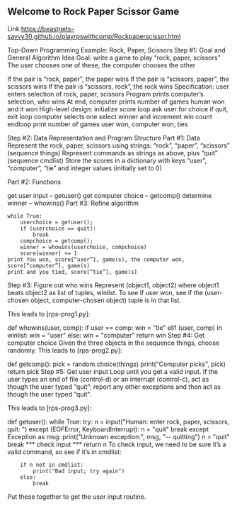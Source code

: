## Welcome to Rock Paper Scissor Game

Link:https://beastgets-savvy30.github.io/playrpswithcomp/Rockpaperscissor.html

Top-Down Programming Example: Rock, Paper, Scissors
Step #1: Goal and General Algorithm Idea
Goal: write a game to play “rock, paper, scissors”
The user chooses one of these, the computer chooses the other

If the pair is “rock, paper”, the paper wins
If the pair is “scissors, paper”, the scissors wins
If the pair is “scissors, rock”, the rock wins
Specification: user enters selection of rock, paper, scissors
Program prints computer’s selection, who wins
At end, computer prints number of games human won and it won
High-level design:
    initialize score
    loop
        ask user for choice
        if quit, exit loop
        computer selects one
        select winner and increment win count
    endloop
    print number of games user won, computer won, ties

Step #2: Data Representation and Program Structure
Part #1: Data
Represent the rock, paper, scissors using strings: “rock”, “paper”, “scissors” (sequence things)
Represent commands as strings as above, plus “quit” (sequence cmdlist)
Store the scores in a dictionary with keys “user”, “computer”, “tie” and integer values (initially set to 0)

Part #2: Functions

get user input – getuser()
get computer choice – getcomp()
determine winner – whowins()
Part #3: Refine algorithm

    while True:
        userchoice = getuser();
        if (userchoice == quit):
            break
        compchoice = getcomp();
        winner = whowins(userchoice, compchoice)
        score[winner] += 1
    print You won, score[“user”], game(s), the computer won, score[“computer”], game(s)
    print and you tied, score[“tie”], game(s)

Step #3: Figure out who wins
Represent (object1, object2) where object1 beats object2 as list of tuples, winlist. To see if user won, see if the (user-chosen object, computer-chosen object) tuple is in that list.

This leads to [rps-prog1.py]:

def whowins(user, comp):
    if user == comp:
        win = "tie"
    elif (user, comp) in winlist:
        win = "user"
    else:
        win = "computer"
    return win
Step #4: Get computer choice
Given the three objects in the sequence things, choose randomly.
This leads to [rps-prog2.py]:


def getcomp():
    pick = random.choice(things)
    print("Computer picks", pick)
    return pick
Step #5: Get user input
Loop until you get a valid input. If the user types an end of file (control-d) or an interrupt (control-c), act as though the user typed “quit”; report any other exceptions and then act as though the user typed “quit”.

This leads to [rps-prog3.py]:


def getuser():
    while True:
        try:
            n = input("Human: enter rock, paper, scissors, quit: ")
        except (EOFError, KeyboardInterrupt):
            n = "quit"
            break
        except Exception as msg:
            print("Unknown exception:", msg, "-- quitting")
            n = "quit"
            break
        *** check input ***
    return n
To check input, we need to be sure it’s a valid command, so see if it’s in cmdlist:

        if n not in cmdlist:
            print("Bad input; try again")
        else:
            break
Put these together to get the user input routine.

